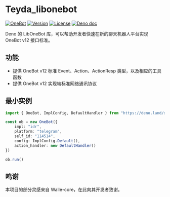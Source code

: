 # Teyda_libonebot

[![OneBot](https://img.shields.io/badge/OneBot-12-black)](https://12.onebot.dev/)
[![Version](https://img.shields.io/github/v/tag/teyda/teyda_libonebot.svg)](https://github.com/teyda/teyda_libonebot/releases)
[![License](https://img.shields.io/github/license/teyda/teyda_libonebot)](https://github.com/teyda/teyda_libonebot/blob/main/LICENSE)
[![Deno doc](https://doc.deno.land/badge.svg)](https://doc.deno.land/https://deno.land/x/teyda_libonebot/src/mod.ts)

Deno 的 LibOneBot 库，可以帮助开发者快速在新的聊天机器人平台实现 OneBot v12 接口标准。

## 功能

- 提供 OneBot v12 标准 Event、Action、ActionResp 类型，以及相应的工具函数
- 提供 OneBot v12 实现端标准网络通讯协议

## 最小实例

```ts
import { OneBot, ImplConfig, DefaultHandler } from "https://deno.land/x/teyda_libonebot@0.0.1/src/mod.ts"

const ob = new OneBot({
    impl: "idr",
    platform: "telegram",
    self_id: "114514",
    config: ImplConfig.Default(),
    action_handler: new DefaultHandler()
})

ob.run()
```

## 鸣谢

本项目的部分灵感来自 Walle-core，在此向其开发者致谢。
